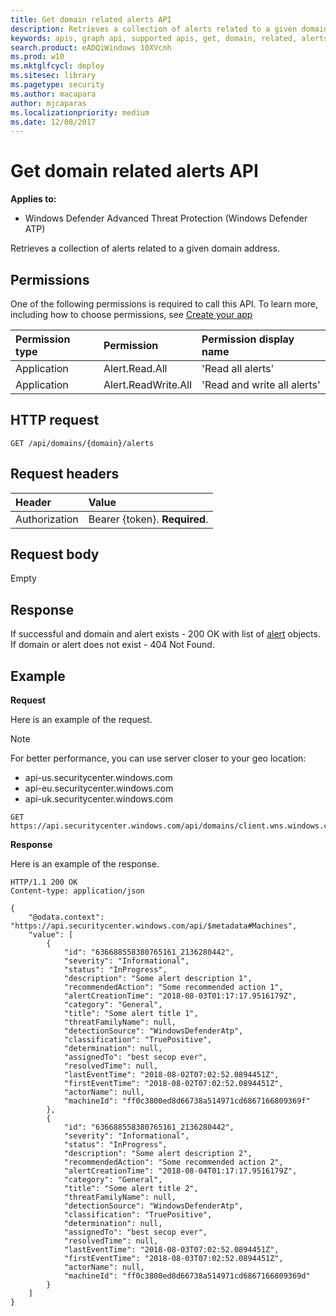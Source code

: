 ```yaml
---
title: Get domain related alerts API
description: Retrieves a collection of alerts related to a given domain address.
keywords: apis, graph api, supported apis, get, domain, related, alerts
search.product: eADQiWindows 10XVcnh
ms.prod: w10
ms.mktglfcycl: deploy
ms.sitesec: library
ms.pagetype: security
ms.author: macapara
author: mjcaparas
ms.localizationpriority: medium
ms.date: 12/08/2017
---
```


# Get domain related alerts API

**Applies to:**

- Windows Defender Advanced Threat Protection (Windows Defender ATP)



Retrieves a collection of alerts related to a given domain address.

## Permissions
One of the following permissions is required to call this API. To learn more, including how to choose permissions, see [Create your app](exposed-apis-windows-defender-advanced-threat-protection-new.md#create-an-app)

Permission type |	Permission	|	Permission display name
:---|:---|:---
Application |	Alert.Read.All |	'Read all alerts'
Application |	Alert.ReadWrite.All |	'Read and write all alerts'

## HTTP request
```
GET /api/domains/{domain}/alerts
```

## Request headers

Header | Value 
:---|:---
Authorization | Bearer {token}. **Required**.


## Request body
Empty

## Response
If successful and domain and alert exists - 200 OK with list of [alert](alerts-windows-defender-advanced-threat-protection-new.md) objects.
If domain or alert does not exist - 404 Not Found.


## Example

**Request**

Here is an example of the request.

>[!NOTE]
>For better performance, you can use server closer to your geo location:
> - api-us.securitycenter.windows.com
> - api-eu.securitycenter.windows.com
> - api-uk.securitycenter.windows.com

```
GET https://api.securitycenter.windows.com/api/domains/client.wns.windows.com/alerts
```

**Response**

Here is an example of the response.

```
HTTP/1.1 200 OK
Content-type: application/json

{
    "@odata.context": "https://api.securitycenter.windows.com/api/$metadata#Machines",
    "value": [
        {
            "id": "636688558380765161_2136280442",
            "severity": "Informational",
            "status": "InProgress",
            "description": "Some alert description 1",
            "recommendedAction": "Some recommended action 1",
            "alertCreationTime": "2018-08-03T01:17:17.9516179Z",
            "category": "General",
            "title": "Some alert title 1",
            "threatFamilyName": null,
            "detectionSource": "WindowsDefenderAtp",
            "classification": "TruePositive",
            "determination": null,
            "assignedTo": "best secop ever",
            "resolvedTime": null,
            "lastEventTime": "2018-08-02T07:02:52.0894451Z",
            "firstEventTime": "2018-08-02T07:02:52.0894451Z",
            "actorName": null,
            "machineId": "ff0c3800ed8d66738a514971cd6867166809369f"
        },
        {
            "id": "636688558380765161_2136280442",
            "severity": "Informational",
            "status": "InProgress",
            "description": "Some alert description 2",
            "recommendedAction": "Some recommended action 2",
            "alertCreationTime": "2018-08-04T01:17:17.9516179Z",
            "category": "General",
            "title": "Some alert title 2",
            "threatFamilyName": null,
            "detectionSource": "WindowsDefenderAtp",
            "classification": "TruePositive",
            "determination": null,
            "assignedTo": "best secop ever",
            "resolvedTime": null,
            "lastEventTime": "2018-08-03T07:02:52.0894451Z",
            "firstEventTime": "2018-08-03T07:02:52.0894451Z",
            "actorName": null,
            "machineId": "ff0c3800ed8d66738a514971cd6867166809369d"
        }
	]
}
```

